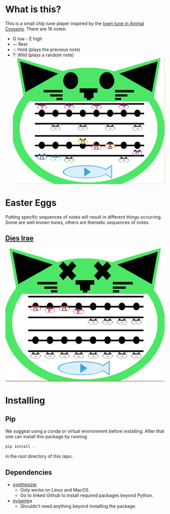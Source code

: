# What is this?
This is a small chip tune player inspired by the 
[town tune in Animal Crossing](https://animalcrossing.fandom.com/wiki/Town_tune).
There are 16 notes:
+ G low - E high
+ ~: Rest
+ -: Hold (plays the previous note)
+ ?: Wild (plays a random note)
![Example tune](example_screenshot.png?raw=true)

# Easter Eggs
Putting specific sequences of notes will result in different things 
occurring.
Some are well known tunes, others are thematic sequences of notes.
## [Dies Irae](https://en.wikipedia.org/wiki/Dies_irae)
![Example of using Dies Irae](easter_egg_screenshots/dies_irae.png?raw=true)


# Installing
## Pip
We suggest using a conda or virtual environment before installing.
After that one can install this package by running
```bash
pip install .
```
in the root directory of this repo.

## Dependencies
+ [synthesizer](https://github.com/yuma-m/synthesizer)
  + Only works on Linux and MacOS.
  + Go to linked Github to install required packages beyond Python.
+ [pygame](https://www.pygame.org/wiki/GettingStarted)a
  + Shouldn't need anything beyond installing the package.
